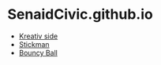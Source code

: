 # SenaidCivic.github.io
- [Kreativ side](genial-website/)
- [Stickman](stickman/)
- [Bouncy Ball](bouncy-ball/)